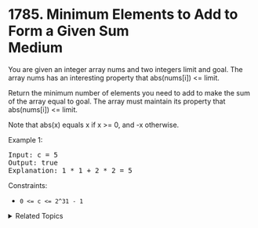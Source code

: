# 1785. Minimum Elements to Add to Form a Given Sum<br> Medium

You are given an integer array nums and two integers limit and goal. The array nums has an interesting property that abs(nums[i]) <= limit.

Return the minimum number of elements you need to add to make the sum of the array equal to goal. The array must maintain its property that abs(nums[i]) <= limit.

Note that abs(x) equals x if x >= 0, and -x otherwise.

Example 1:

<pre>
Input: c = 5
Output: true
Explanation: 1 * 1 + 2 * 2 = 5
</pre>

Constraints:

- `0 <= c <= 2^31 - 1`

<details>

<summary> Related Topics </summary>

-   `Two Pointers`
-   `Math`

</details>
